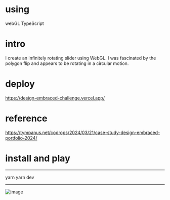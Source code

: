 # using 
webGL TypeScript

# intro
I create an infinitely rotating slider using WebGL.
I was fascinated by the polygon flip and appears to be rotating in a circular motion.

# deploy

https://design-embraced-challenge.vercel.app/

# reference
https://tympanus.net/codrops/2024/03/21/case-study-design-embraced-portfolio-2024/

# install and play 
---
yarn 
yarn dev

---

![image](https://github.com/user-attachments/assets/32857b88-175d-4e57-9e84-fa6b83f669b0)